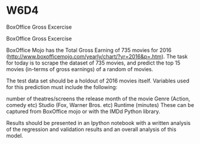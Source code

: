 # W6D4
BoxOffice Gross Excercise

BoxOffice Gross Excercise

BoxOffice Mojo has the Total Gross Earning of 735 movies for 2016 (http://www.boxofficemojo.com/yearly/chart/?yr=2016&p=.htm). The task for today is to scrape the dataset of 735 movies, and predict the top 15 movies (in-terms of gross earnings) of a random of movies.

The test data set should be a holdout of 2016 movies itself. Variables used for this prediction must include the following:

number of theatres/screens
the release month of the movie
Genre (Action, comedy etc)
Studio (Fox, Warner Bros. etc)
Runtime (minutes)
These can be captured from BoxOffice mojo or with the IMDd Python library.

Results should be presented in an Ipython notebook with a written analysis of the regression and validation results and an overall analysis of this model.
